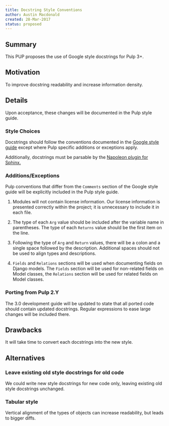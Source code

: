 ```yaml
---
title: Docstring Style Conventions
author: Austin Macdonald
created: 28-Mar-2017
status: proposed
---
```


## Summary

This PUP proposes the use of Google style docstrings for Pulp 3+.

## Motivation

To improve docstring readability and increase information density.

## Details

Upon acceptance, these changes will be documented in the Pulp style guide.

### Style Choices

Docstrings should follow the conventions documented in the
[Google style guide](http://google.github.io/styleguide/pyguide.html?showone=Comments#Comments)
except where Pulp specific additions or exceptions apply.

Additionally, docstrings must be parsable by the
[Napoleon plugin for Sphinx.](http://www.sphinx-doc.org/en/stable/ext/napoleon.html)

### Additions/Exceptions

Pulp conventions that differ from the `Comments` section of the Google style guide will be
explicitly included in the Pulp style guide.

1. Modules will not contain license information. Our license information is presented correctly
within the project; it is unnecessary to include it in each file.

2. The type of each `Arg` value should be included after the variable name in parentheses. The type of each `Returns` value should be the first item on the line.

3. Following the type of `Arg` and `Return` values, there will be a colon and a single space
followed by the description. Additional spaces should not be used to align types and descriptions.

4. `Fields` and `Relations` sections will be used when documenting fields on Django models.
The `Fields` section will be used for non-related fields on Model classes, the `Relations`
section will be used for related fields on Model classes.

### Porting from Pulp 2.Y

The 3.0 development guide will be updated to state that all ported code should contain updated
docstrings. Regular expressions to ease large changes will be included there.

## Drawbacks

It will take time to convert each docstrings into the new style.

## Alternatives

### Leave existing old style docstrings for old code

We could write new style docstrings for new code only, leaving existing old style docstrings
unchanged.

### Tabular style

Vertical alignment of the types of objects can increase readability, but leads to bigger diffs.
